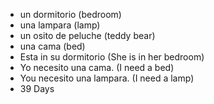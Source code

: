 * un dormitorio (bedroom)
* una lampara (lamp) 
* un osito de peluche (teddy bear) 
* una cama (bed) 
* Esta in su dormitorio (She is in her bedroom)
* Yo necesito una cama. (I need a bed)
* You necesito una lampara. (I need a lamp)
* 39 Days 
